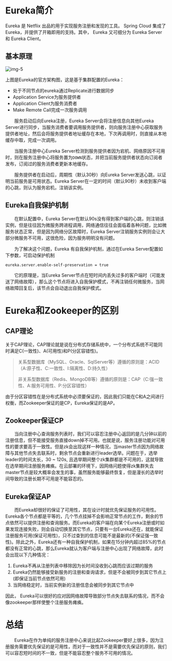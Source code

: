 # Eureka简介

Eureka 是 Netflix 出品的用于实现服务注册和发现的工具。 Spring Cloud 集成了 Eureka，并提供了开箱即用的支持。其中， Eureka 又可细分为 Eureka Server 和 Eureka Client。

## 基本原理

![img-5](https://note.youdao.com/yws/api/personal/file/1CEDADE2C0234C588B972E294C045FA8?method=download&shareKey=907dfe1a06b03e7caca483ba5a689d83)

上图是Eureka的官方架构图，这是基于集群配置的Eureka：

+ 处于不同节点的eureka通过Replicate进行数据同步
+ Application Service为服务提供者
+ Application Client为服务消费者
+ Make Remote Call完成一次服务调用

&emsp;&emsp;服务启动后向Eureka注册，Eureka Server会将注册信息向其他Eureka Server进行同步，当服务消费者要调用服务提供者，则向服务注册中心获取服务提供者地址，然后会将服务提供者地址缓存在本地，下次再调用时，则直接从本地缓存中取，完成一次调用。

&emsp;&emsp;当服务注册中心Eureka Server检测到服务提供者因为宕机、网络原因不可用时，则在服务注册中心将服务置为`DOWN`状态，并把当前服务提供者状态向订阅者发布，订阅过的服务消费者更新本地缓存。

&emsp;&emsp;服务提供者在启动后，周期性（默认30秒）向Eureka Server发送心跳，以证明当前服务是可用状态。Eureka Server在一定的时间（默认90秒）未收到客户端的心跳，则认为服务宕机，注销该实例。

## Eureka自我保护机制

&emsp;&emsp;在默认配置中，Eureka Server在默认90s没有得到客户端的心跳，则注销该实例，但是往往因为微服务跨进程调用，网络通信往往会面临着各种问题，比如微服务状态正常，但是因为网络分区故障时，Eureka Server注销服务实例则会让大部分微服务不可用，这很危险，因为服务明明没有问题。

&emsp;&emsp;为了解决这个问题，Eureka 有自我保护机制，通过在Eureka Server配置如下参数，可启动保护机制

```properties
eureka.server.enable-self-preservation = true
```

&emsp;&emsp;它的原理是，当Eureka Server节点在短时间内丢失过多的客户端时（可能发送了网络故障），那么这个节点将进入自我保护模式，不再注销任何微服务，当网络故障回复后，该节点会自动退出自我保护模式。

# Eureka和Zookeeper的区别

## CAP理论

关于CAP理论，CAP理论就是说在分布式存储系统中，一个分布式系统不可能同时满足C(一致性)、A(可用性)和P(分区容错性)。

> 关系型数据库（MySQL、Oracle、SqlServer等）遵循的原则是：ACID（A:原子性、C:一致性、I:隔离性、D:持久性）
>
> 非关系型数据库（Redis、MongoDB等）遵循的原则是：CAP（C:强一致性、A:服务可用性、P:分区容错性）

由于分区容错性在是分布式系统中必须要保证的，因此我们只能在C和A之间进行权衡，而Zookeeper保证的是CP，Eureka保证的是AP。

## Zookeeper保证CP

&emsp;&emsp;当向注册中心查询服务列表时，我们可以容忍注册中心返回的是几分钟以前的注册信息，但不能接受服务直接down掉不可用。也就是说，服务注册功能对可用性的要求要高于一致性。但是zk会出现这样一种情况，当master节点因为网络故障与其他节点失去联系时，剩余节点会重新进行leader选举。问题在于，选举leader的时间太长，30 ~ 120s, 且选举期间整个zk集群都是不可用的，这就导致在选举期间注册服务瘫痪。在云部署的环境下，因网络问题使得zk集群失去master节点是较大概率会发生的事，虽然服务能够最终恢复，但是漫长的选举时间导致的注册长期不可用是不能容忍的。

## Eureka保证AP

&emsp;&emsp;而Eureka却很好的保证了可用性，其在设计时就优先保证服务的可用性。Eureka各个节点都是平等的，几个节点挂掉不会影响正常节点的工作，剩余的节点依然可以提供注册和查询服务。而Eureka的客户端在向某个Eureka注册或时如果发现连接失败，则会自动切换至其它节点，只要有一台Eureka还在，就能保证注册服务可用(保证可用性)，只不过查到的信息可能不是最新的(不保证强一致性)。除此之外，Eureka还有一种自我保护机制，如果在15分钟内超过85%的节点都没有正常的心跳，那么Eureka就认为客户端与注册中心出现了网络故障，此时会出现以下几种情况： 
1. Eureka不再从注册列表中移除因为长时间没收到心跳而应该过期的服务 
2. Eureka仍然能够接受新服务的注册和查询请求，但是不会被同步到其它节点上(即保证当前节点依然可用) 
3. 当网络稳定时，当前实例新的注册信息会被同步到其它节点中

因此， Eureka可以很好的应对因网络故障导致部分节点失去联系的情况，而不会像zookeeper那样使整个注册服务瘫痪。

# 总结

&emsp;&emsp;Eureka在作为单纯的服务注册中心来说比起Zookeeper要好上很多，因为注册服务需要优先保证的是可用性，而对于一致性并不是需要优先保证的原则，我们可以容忍短时间的不一致，但是不能容忍整个服务不可用的情况。